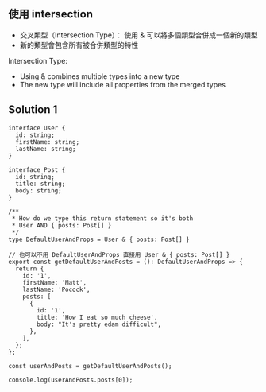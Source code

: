 ## 使用 intersection 
- 交叉類型（Intersection Type）：
使用 & 可以將多個類型合併成一個新的類型
- 新的類型會包含所有被合併類型的特性

Intersection Type:
- Using & combines multiple types into a new type
- The new type will include all properties from the merged types

## Solution 1
```tsx
interface User {
  id: string;
  firstName: string;
  lastName: string;
}

interface Post {
  id: string;
  title: string;
  body: string;
}

/**
 * How do we type this return statement so it's both
 * User AND { posts: Post[] }
 */
type DefaultUserAndProps = User & { posts: Post[] }

// 也可以不用 DefaultUserAndProps 直接用 User & { posts: Post[] }
export const getDefaultUserAndPosts = (): DefaultUserAndProps => {
  return {
    id: '1',
    firstName: 'Matt',
    lastName: 'Pocock',
    posts: [
      {
        id: '1',
        title: 'How I eat so much cheese',
        body: "It's pretty edam difficult",
      },
    ],
  };
};

const userAndPosts = getDefaultUserAndPosts();

console.log(userAndPosts.posts[0]);
```
